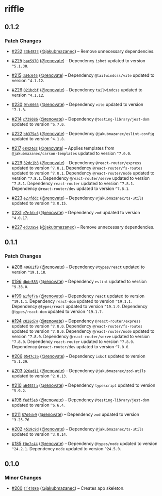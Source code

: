 # riffle

## 0.1.2

### Patch Changes

- [#232](https://github.com/jakubmazanec/apps/pull/232)
  [`33b4823`](https://github.com/jakubmazanec/apps/commit/33b4823a6b6c8ad4491e23a4a3b76fbd622fc5a1)
  ([@jakubmazanec](https://github.com/jakubmazanec)) – Remove unnecessary dependencies.

- [#225](https://github.com/jakubmazanec/apps/pull/225)
  [`bae5970`](https://github.com/jakubmazanec/apps/commit/bae5970dda01d80616e75fe43dcf3f9869027926)
  ([@renovate](https://github.com/apps/renovate)) – Dependency `isbot` updated to version `^5.1.30`.

- [#215](https://github.com/jakubmazanec/apps/pull/215)
  [`dd4c646`](https://github.com/jakubmazanec/apps/commit/dd4c646c1d023faa5c3f453747db6b59aef45486)
  ([@renovate](https://github.com/apps/renovate)) – Dependency `@tailwindcss/vite` updated to
  version `^4.1.12`.

- [#226](https://github.com/jakubmazanec/apps/pull/226)
  [`021bcbf`](https://github.com/jakubmazanec/apps/commit/021bcbf4864cb1f06f7ec0c679618610fc1bbc5f)
  ([@renovate](https://github.com/apps/renovate)) – Dependency `tailwindcss` updated to version
  `^4.1.12`.

- [#230](https://github.com/jakubmazanec/apps/pull/230)
  [`9fc6665`](https://github.com/jakubmazanec/apps/commit/9fc66658fc77d582486d815a25b7a91b4e3131bd)
  ([@renovate](https://github.com/apps/renovate)) – Dependency `vite` updated to version `^7.1.3`.

- [#214](https://github.com/jakubmazanec/apps/pull/214)
  [`c739086`](https://github.com/jakubmazanec/apps/commit/c7390865f9f2153c6ff33fef631687cb924fffab)
  ([@renovate](https://github.com/apps/renovate)) – Dependency `@testing-library/jest-dom` updated
  to version `^6.7.0`.

- [#222](https://github.com/jakubmazanec/apps/pull/222)
  [`bb375a3`](https://github.com/jakubmazanec/apps/commit/bb375a3110214b5bce3169b3fb04a8029dc2234c)
  ([@renovate](https://github.com/apps/renovate)) – Dependency `@jakubmazanec/eslint-config` updated
  to version `^4.1.8`.

- [#217](https://github.com/jakubmazanec/apps/pull/217)
  [`68424d2`](https://github.com/jakubmazanec/apps/commit/68424d24fc2ed3c5eb2f0d5e25f434c37c0cec93)
  ([@renovate](https://github.com/apps/renovate)) – Applies templates from
  `@jakubmazanec/carson-templates` updated to version `^7.0.0`.

- [#229](https://github.com/jakubmazanec/apps/pull/229)
  [`32dc1b3`](https://github.com/jakubmazanec/apps/commit/32dc1b30ca27bf0b4b5330d9f1f4f5bb2a222da7)
  ([@renovate](https://github.com/apps/renovate)) – Dependency `@react-router/express` updated to
  version `^7.8.1`. Dependency `@react-router/fs-routes` updated to version `^7.8.1`. Dependency
  `@react-router/node` updated to version `^7.8.1`. Dependency `@react-router/serve` updated to
  version `^7.8.1`. Dependency `react-router` updated to version `^7.8.1`. Dependency
  `@react-router/dev` updated to version `^7.8.1`.

- [#223](https://github.com/jakubmazanec/apps/pull/223)
  [`e27fddc`](https://github.com/jakubmazanec/apps/commit/e27fddc74046134cfc310a30982c56da9bde3e48)
  ([@renovate](https://github.com/apps/renovate)) – Dependency `@jakubmazanec/ts-utils` updated to
  version `^3.0.15`.

- [#231](https://github.com/jakubmazanec/apps/pull/231)
  [`e7efdcd`](https://github.com/jakubmazanec/apps/commit/e7efdcdd44d5d4e4957dc4d70a26c3c87fca45c1)
  ([@renovate](https://github.com/apps/renovate)) – Dependency `zod` updated to version `^4.0.17`.

- [#227](https://github.com/jakubmazanec/apps/pull/227)
  [`ed33a5e`](https://github.com/jakubmazanec/apps/commit/ed33a5e584b7e370ba905eeb6ce1634e8c4c31b6)
  ([@jakubmazanec](https://github.com/jakubmazanec)) – Remove unnecessary dependencies.

## 0.1.1

### Patch Changes

- [#208](https://github.com/jakubmazanec/apps/pull/208)
  [`40602f8`](https://github.com/jakubmazanec/apps/commit/40602f8fa8dc5a47b1d2a2cc24088a452bb67586)
  ([@renovate](https://github.com/apps/renovate)) – Dependency `@types/react` updated to version
  `^19.1.10`.

- [#196](https://github.com/jakubmazanec/apps/pull/196)
  [`dbde583`](https://github.com/jakubmazanec/apps/commit/dbde583a3b33b852f33e90e27665eb9ef9d8c0cd)
  ([@renovate](https://github.com/apps/renovate)) – Dependency `eslint` updated to version
  `^9.33.0`.

- [#199](https://github.com/jakubmazanec/apps/pull/199)
  [`a1f0f7a`](https://github.com/jakubmazanec/apps/commit/a1f0f7a509807854340cbccbe75f48ca2ad0f6d2)
  ([@renovate](https://github.com/apps/renovate)) – Dependency `react` updated to version `^19.1.1`.
  Dependency `react-dom` updated to version `^19.1.1`. Dependency `@types/react` updated to version
  `^19.1.9`. Dependency `@types/react-dom` updated to version `^19.1.7`.

- [#194](https://github.com/jakubmazanec/apps/pull/194)
  [`c028d74`](https://github.com/jakubmazanec/apps/commit/c028d740ea4658f022c33e5beb63617636f96cba)
  ([@renovate](https://github.com/apps/renovate)) – Dependency `@react-router/express` updated to
  version `^7.8.0`. Dependency `@react-router/fs-routes` updated to version `^7.8.0`. Dependency
  `@react-router/node` updated to version `^7.8.0`. Dependency `@react-router/serve` updated to
  version `^7.8.0`. Dependency `react-router` updated to version `^7.8.0`. Dependency
  `@react-router/dev` updated to version `^7.8.0`.

- [#206](https://github.com/jakubmazanec/apps/pull/206)
  [`0547c2e`](https://github.com/jakubmazanec/apps/commit/0547c2e089da7cbcc79e0c023ea9d7e3184a3f26)
  ([@renovate](https://github.com/apps/renovate)) – Dependency `isbot` updated to version `^5.1.29`.

- [#203](https://github.com/jakubmazanec/apps/pull/203)
  [`926ad11`](https://github.com/jakubmazanec/apps/commit/926ad11dd932991445ddc8fdc0c9932983d1588a)
  ([@renovate](https://github.com/apps/renovate)) – Dependency `@jakubmazanec/zod-utils` updated to
  version `^2.0.13`.

- [#210](https://github.com/jakubmazanec/apps/pull/210)
  [`a6402fa`](https://github.com/jakubmazanec/apps/commit/a6402faa793b002444c25170585683da4668e2a7)
  ([@renovate](https://github.com/apps/renovate)) – Dependency `typescript` updated to version
  `^5.9.2`.

- [#198](https://github.com/jakubmazanec/apps/pull/198)
  [`fedf5eb`](https://github.com/jakubmazanec/apps/commit/fedf5eb89e06ec4c1d193949c0fc45ba41509a1d)
  ([@renovate](https://github.com/apps/renovate)) – Dependency `@testing-library/jest-dom` updated
  to version `^6.6.4`.

- [#211](https://github.com/jakubmazanec/apps/pull/211)
  [`87d0de9`](https://github.com/jakubmazanec/apps/commit/87d0de9be07659d6920be4a6a3af5c05f7cb3c70)
  ([@renovate](https://github.com/apps/renovate)) – Dependency `zod` updated to version `^3.25.76`.

- [#202](https://github.com/jakubmazanec/apps/pull/202)
  [`4519c9d`](https://github.com/jakubmazanec/apps/commit/4519c9d199343c09e42eab9a7609366949a637b5)
  ([@renovate](https://github.com/apps/renovate)) – Dependency `@jakubmazanec/ts-utils` updated to
  version `^3.0.14`.

- [#185](https://github.com/jakubmazanec/apps/pull/185)
  [`f0e7c44`](https://github.com/jakubmazanec/apps/commit/f0e7c44a00989bd486a8389c03f3dd689509c12d)
  ([@renovate](https://github.com/apps/renovate)) – Dependency `@types/node` updated to version
  `^24.2.1`. Dependency `node` updated to version `^24.5.0`.

## 0.1.0

### Minor Changes

- [#200](https://github.com/jakubmazanec/apps/pull/200)
  [`ff4f086`](https://github.com/jakubmazanec/apps/commit/ff4f0867590e7eb288fdfa6501344adae51c8285)
  ([@jakubmazanec](https://github.com/jakubmazanec)) – Creates app skeleton.

